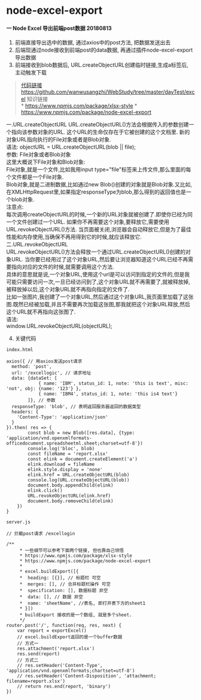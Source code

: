 # node-excel-export

#### 一  Node Excel 导出前端post数据 20180813
1. 前端直接导出选中的数据, 通过axios中的post方法, 把数据发送出去
2. 后端现通过node接收到前端post的data数据, 再通过插件node-excel-export导出数据
3. 前端接收到blob数据后, URL.createObjectURL创建临时链接,生成a标签后, 主动触发下载

> [代码链接](https://github.com/wanwusangzhi/WebStudy/tree/master/dayTest/excel) https://github.com/wanwusangzhi/WebStudy/tree/master/dayTest/excel 
> 知识链接   
	* https://www.npmjs.com/package/xlsx-style
	* https://www.npmjs.com/package/node-excel-export
>
一.URL.createObjectURL 
URL.createObjectURL()方法会根据传入的参数创建一个指向该参数对象的URL. 这个URL的生命仅存在于它被创建的这个文档里. 新的对象URL指向执行的File对象或者是Blob对象.   
语法: 
objectURL = URL.createObjectURL(blob || file);   
参数:
File对象或者Blob对象   
这里大概说下File对象和Blob对象:   
File对象,就是一个文件,比如我用input type="file"标签来上传文件,那么里面的每个文件都是一个File对象.   
Blob对象,就是二进制数据,比如通过new Blob()创建的对象就是Blob对象.又比如,在XMLHttpRequest里,如果指定responseType为blob,那么得到的返回值也是一个blob对象.   
注意点:   
每次调用createObjectURL的时候,一个新的URL对象就被创建了.即使你已经为同一个文件创建过一个URL. 如果你不再需要这个对象,要释放它,需要使用URL.revokeObjectURL()方法.    当页面被关闭,浏览器会自动释放它,但是为了最佳性能和内存使用,当确保不再用得到它的时候,就应该释放它.   
二.URL.revokeObjectURL   
URL.revokeObjectURL()方法会释放一个通过URL.createObjectURL()创建的对象URL. 当你要已经用过了这个对象URL,然后要让浏览器知道这个URL已经不再需要指向对应的文件的时候,就需要调用这个方法.   
具体的意思就是说,一个对象URL,使用这个url是可以访问到指定的文件的,但是我可能只需要访问一次,一旦已经访问到了,这个对象URL就不再需要了,就被释放掉,被释放掉以后,这个对象URL就不再指向指定的文件了.   
比如一张图片,我创建了一个对象URL,然后通过这个对象URL,我页面里加载了这张图.既然已经被加载,并且不需要再次加载这张图,那我就把这个对象URL释放,然后这个URL就不再指向这张图了.   
语法:   
window.URL.revokeObjectURL(objectURL);   

4. 关键代码
```
index.html

axios({ // 用axios发送post请求
  method: 'post',
  url: '/excellogic', // 请求地址
  data: {dataSet: [
			{ name: 'IBM', status_id: 1, note: 'this is text', misc: 'not', obj: {name: '123'} },
			{ name: 'IBM4', status_id: 1, note: 'this is4 text'}
		]}, // 参数
  responseType: 'blob', // 表明返回服务器返回的数据类型
  headers: {
    'Content-Type': 'application/json'
  }
}).then( res => {
		const blob = new Blob([res.data], {type: 'application/vnd.openxmlformats-officedocument.spreadsheetml.sheet;charset=utf-8'})
		console.log('bloc', blob)
		const fileName = 'report.xlsx'
		const elink = document.createElement('a')
		elink.download = fileName
		elink.style.display = 'none'
		elink.href = URL.createObjectURL(blob)
		console.log(URL.createObjectURL(blob))
		document.body.appendChild(elink)
		elink.click()
		URL.revokeObjectURL(elink.href)
		document.body.removeChild(elink)
	})
}

server.js

// 拦截post请求 /excellogin

/**
	 * 一些细节可以参考下面两个链接, 但也靠自己领悟
	 * https://www.npmjs.com/package/xlsx-style
	 * https://www.npmjs.com/package/node-excel-export
	 *
	 * excel.buildExport([{
	 * 	heading: [{}], // 标题栏 可空
	 * 	merges: [], // 合并标题栏操作 可空
	 * 	specification: [], 数据标题 非空
	 * 	data: [], // 数据 非空
	 * 	name: 'sheetName', //表名, 即打开表下方的sheet1
	 * }])
	 * buildExport 接收的是一个数组, 就是多个sheet.
	 */
router.post('/', function(req, res, next) {
	var report = exportExcel()
	// excel.buildExport返回的是一个buffer数据
	// 方式一
	res.attachment('report.xlsx')
	res.send(report)
	// 方式二
	// res.setHeader('Content-Type', 'application/vnd.openxmlformats;chartset=utf-8')
	// res.setHeader('Content-Disposition', 'attachment; filename=report.xlsx')
	// return res.end(report, 'binary')
})
```
